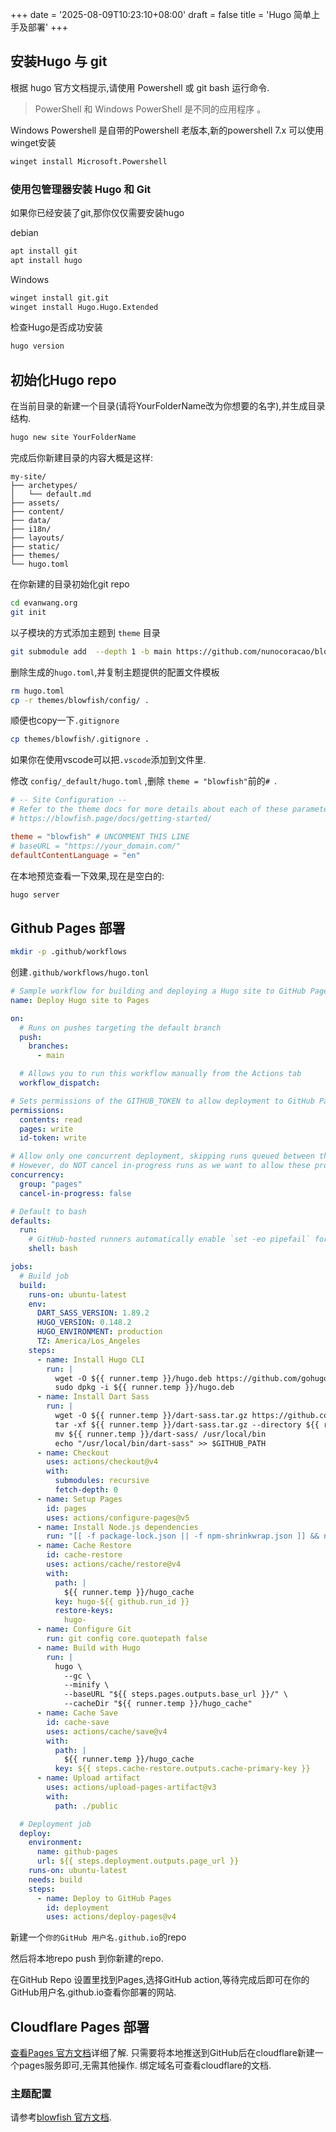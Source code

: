 +++
date = '2025-08-09T10:23:10+08:00'
draft = false
title = 'Hugo 简单上手及部署'
+++

## 安装Hugo 与 git

根据 hugo 官方文档提示,请使用 Powershell 或 git bash 运行命令.

> PowerShell 和 Windows PowerShell 是不同的应用程序 。

Windows Powershell 是自带的Powershell 老版本,新的powershell 7.x 可以使用winget安装

```sh
winget install Microsoft.Powershell
```

### 使用包管理器安装 Hugo 和 Git

如果你已经安装了git,那你仅仅需要安装hugo

debian

```sh
apt install git
apt install hugo
```

Windows

```sh
winget install git.git
winget install Hugo.Hugo.Extended
```

检查Hugo是否成功安装

```sh
hugo version
```

## 初始化Hugo repo

在当前目录的新建一个目录(请将YourFolderName改为你想要的名字),并生成目录结构.

```sh
hugo new site YourFolderName
```

完成后你新建目录的内容大概是这样:

```
my-site/
├── archetypes/
│   └── default.md
├── assets/
├── content/
├── data/
├── i18n/
├── layouts/
├── static/
├── themes/
└── hugo.toml
```

在你新建的目录初始化git repo

```sh
cd evanwang.org
git init
```

以子模块的方式添加主题到 `theme` 目录

```sh
git submodule add  --depth 1 -b main https://github.com/nunocoracao/blowfish.git themes/blowfish
```

删除生成的`hugo.toml`,并复制主题提供的配置文件模板

```sh
rm hugo.toml
cp -r themes/blowfish/config/ .
```

顺便也copy一下`.gitignore`

```sh
cp themes/blowfish/.gitignore .
```

如果你在使用vscode可以把`.vscode`添加到文件里.

修改 `config/_default/hugo.toml` ,删除 `theme = "blowfish"`前的`# `.

```toml
# -- Site Configuration --
# Refer to the theme docs for more details about each of these parameters.
# https://blowfish.page/docs/getting-started/

theme = "blowfish" # UNCOMMENT THIS LINE
# baseURL = "https://your_domain.com/"
defaultContentLanguage = "en"
```

在本地预览查看一下效果,现在是空白的:

```sh
hugo server
```

## Github Pages 部署

```sh
mkdir -p .github/workflows
```

创建`.github/workflows/hugo.tonl`

```yml
# Sample workflow for building and deploying a Hugo site to GitHub Pages
name: Deploy Hugo site to Pages

on:
  # Runs on pushes targeting the default branch
  push:
    branches:
      - main

  # Allows you to run this workflow manually from the Actions tab
  workflow_dispatch:

# Sets permissions of the GITHUB_TOKEN to allow deployment to GitHub Pages
permissions:
  contents: read
  pages: write
  id-token: write

# Allow only one concurrent deployment, skipping runs queued between the run in-progress and latest queued.
# However, do NOT cancel in-progress runs as we want to allow these production deployments to complete.
concurrency:
  group: "pages"
  cancel-in-progress: false

# Default to bash
defaults:
  run:
    # GitHub-hosted runners automatically enable `set -eo pipefail` for Bash shells.
    shell: bash

jobs:
  # Build job
  build:
    runs-on: ubuntu-latest
    env:
      DART_SASS_VERSION: 1.89.2
      HUGO_VERSION: 0.148.2
      HUGO_ENVIRONMENT: production
      TZ: America/Los_Angeles
    steps:
      - name: Install Hugo CLI
        run: |
          wget -O ${{ runner.temp }}/hugo.deb https://github.com/gohugoio/hugo/releases/download/v${HUGO_VERSION}/hugo_extended_${HUGO_VERSION}_linux-amd64.deb
          sudo dpkg -i ${{ runner.temp }}/hugo.deb
      - name: Install Dart Sass
        run: |
          wget -O ${{ runner.temp }}/dart-sass.tar.gz https://github.com/sass/dart-sass/releases/download/${DART_SASS_VERSION}/dart-sass-${DART_SASS_VERSION}-linux-x64.tar.gz
          tar -xf ${{ runner.temp }}/dart-sass.tar.gz --directory ${{ runner.temp }}
          mv ${{ runner.temp }}/dart-sass/ /usr/local/bin
          echo "/usr/local/bin/dart-sass" >> $GITHUB_PATH
      - name: Checkout
        uses: actions/checkout@v4
        with:
          submodules: recursive
          fetch-depth: 0
      - name: Setup Pages
        id: pages
        uses: actions/configure-pages@v5
      - name: Install Node.js dependencies
        run: "[[ -f package-lock.json || -f npm-shrinkwrap.json ]] && npm ci || true"
      - name: Cache Restore
        id: cache-restore
        uses: actions/cache/restore@v4
        with:
          path: |
            ${{ runner.temp }}/hugo_cache
          key: hugo-${{ github.run_id }}
          restore-keys:
            hugo-
      - name: Configure Git
        run: git config core.quotepath false
      - name: Build with Hugo
        run: |
          hugo \
            --gc \
            --minify \
            --baseURL "${{ steps.pages.outputs.base_url }}/" \
            --cacheDir "${{ runner.temp }}/hugo_cache"
      - name: Cache Save
        id: cache-save
        uses: actions/cache/save@v4
        with:
          path: |
            ${{ runner.temp }}/hugo_cache
          key: ${{ steps.cache-restore.outputs.cache-primary-key }}
      - name: Upload artifact
        uses: actions/upload-pages-artifact@v3
        with:
          path: ./public

  # Deployment job
  deploy:
    environment:
      name: github-pages
      url: ${{ steps.deployment.outputs.page_url }}
    runs-on: ubuntu-latest
    needs: build
    steps:
      - name: Deploy to GitHub Pages
        id: deployment
        uses: actions/deploy-pages@v4
```

新建一个`你的GitHub 用户名.github.io`的repo

然后将本地repo push 到你新建的repo.

在GitHub Repo 设置里找到Pages,选择GitHub action,等待完成后即可在你的GitHub用户名.github.io查看你部署的网站.

## Cloudflare Pages 部署

[查看Pages 官方文档](https://developers.cloudflare.com/pages/framework-guides/deploy-a-hugo-site/
)详细了解.
只需要将本地推送到GitHub后在cloudflare新建一个pages服务即可,无需其他操作.
绑定域名可查看cloudflare的文档.

### 主题配置

请参考[blowfish 官方文档](https://blowfish.page/zh-cn/).
